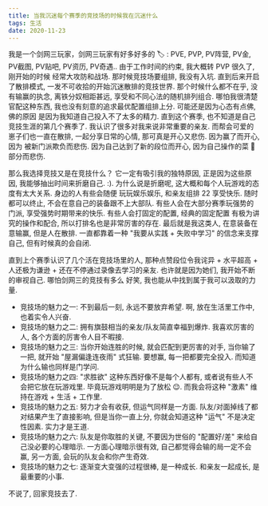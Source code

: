 ```yaml
---
title: 当我沉迷每个赛季的竞技场的时候我在沉迷什么
tags: 生活
date: 2020-11-23
---
```


我是一个剑网三玩家，剑网三玩家有好多好多的 🏷️ : PVE, PVP, PV阵营, PV金, PV截图, PV贴吧, PV资历, PV奇遇..  由于工作时间的约束, 我大概转 PVP 很久了, 刚开始的时候
经常大攻防和战场. 那时候竞技场要组排, 我没有入坑. 直到后来开启了散排模式, 一发不可收拾的开始沉迷散排的竞技世界.
那个时候什么都不在乎, 没有输赢的执念, 离铁分奴相距甚远, 享受和不同心法的随机排列组合. 哪怕我很清楚官配这种东西, 我也没有刻意的追求最优配置组排上分. 可能还是因为心态有点佛, 佛的原因
是因为我知道自己投入不了太多的精力.
直到这个赛季, 也不知道是自己竞技生涯的第几个赛季了. 我认识了很多对我来说非常重要的亲友. 而帮会可爱的崽子们也一直在散排, 一起分享日常的心情, 那可真是开心又悲伤. 因为赢了而开心, 因为
被新门派欺负而悲伤. 因为自己达到了新的段位而开心, 因为自己操作的菜 🐔 部分而悲伤.

那么我选择竞技又是在竞技什么？ 它一定有吸引我的独特原因, 正是因为这些原因, 我能够抽出时间来折磨自己. :). 为什么说是折磨呢, 这大概和每个人玩游戏的态度有太大关系. 身边的人有些会随便
玩玩娱乐娱乐, 和亲友组排 22 享受快乐. 随时都可以终止, 不会在意自己的装备跟不上大部队. 有些人会在大部分赛季玩强势的门派, 享受强势时期带来的快乐. 有些人会打固定的配置, 经典的固定配置
有极为讲究的操作和配合, 所以打排名也是非常厉害的存在. 最后就是我这类人, 在意装备在意输赢, 但是人在散排. 一直都靠着一种 "我要从实践 + 失败中学习" 的信念来支撑自己, 但有时候真的会自闭.

直到上个赛季认识了几个活在竞技场里的人, 那种点赞段位令我诧异 + 水平超高 + 人还极为谦逊 + 还在不停通过录像去学习的亲友. 也许就是因为她们, 我开始不断的审视自己. 哪怕剑网三的竞技有多么
好笑, 我也能从中找到属于我可以汲取的力量.

* 竞技场的魅力之一: 不到最后一刻, 永远不要放弃希望. 啊, 放在生活里工作中, 也着实令人兴奋.
* 竞技场的魅力之二: 拥有旗鼓相当的亲友/队友简直幸福到爆炸. 我喜欢厉害的人, 各个方面的厉害令人目不暇接.
* 竞技场的魅力之三: 当你开始连胜的时候, 就会匹配到更厉害的对手, 当你输了一把, 就开始 "屋漏偏逢连夜雨" 式狂输. 要想赢, 每一把都要完全投入. 而知道为什么输也同样是门学问.
* 竞技场的魅力之四: "求胜欲" 这种东西好像不是每个人都有, 或者说有些人不会把它放在玩游戏里. 毕竟玩游戏明明是为了放松 😌. 而我会将这种 "激素" 维持在游戏 + 生活 + 工作里.
* 竞技场的魅力之五: 努力才会有收获, 但运气同样是一方面. 队友/对面掉线了都对结果产生了直接影响, 但是当你一直上分, 你就会知道这种 "运气" 不是决定性因素. 实力才是王道.
* 竞技场的魅力之六: 队友是你取胜的关键, 不要因为世俗的 "配置好/差" 来给自己没必要的心理暗示. 一方面心理暗示很有效, 自己都觉得会输的局一定不会赢, 另一方面, 会玩的队友会和你产生奇效.
* 竞技场的魅力之七: 逐渐变大变强的过程很棒, 是一种成长. 和亲友一起成长, 是最重要的小事.

不说了, 回家竞技去了.


